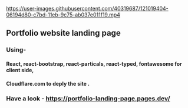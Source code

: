 <!-- @format -->

https://user-images.githubusercontent.com/40319687/121019404-06194d80-c7bd-11eb-9c75-ab037e011f19.mp4

<!-- @format -->

## Portfolio website landing page

### Using-

#### React, react-bootstrap, react-particals, react-typed, fontawesome for client side,

#### Cloudflare.com to deply the site .

### Have a look - https://portfolio-landing-page.pages.dev/
